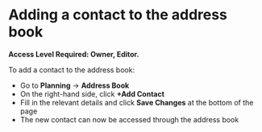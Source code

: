 # Adding a contact to the address book

**Access Level Required: Owner, Editor.**  


To add a contact to the address book:

* Go to **Planning** -&gt; **Address Book**
* On the right-hand side, click **+Add Contact**
* Fill in the relevant details and click **Save Changes** at the bottom of the page
* The new contact can now be accessed through the address book

